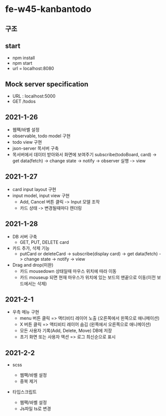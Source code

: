 # fe-w45-kanbantodo

## 구조

## start
  - npm install
  - npm start
  - url = localhost:8080

## Mock server specification
  - URL : localhost:5000
  - GET /todos

## 2021-1-26
  - 웹팩/바벨 설정
  - observable, todo model 구현
  - todo view 구현
  - json-server 목서버 구축
  - 목서버에서 데이터 받아와서 화면에 보여주기
       subscribe(todoBoard, card) -> get data(fetch) -> change state -> notify -> observer 실행 -> view

## 2021-1-27
  - card input layout 구현
  - input model, input view 구현
    - Add, Cancel 버튼 클릭 -> Input 모델 조작
    - 카드 상태 -> 변경될때마다 렌더링 

## 2021-1-28
  - DB 서버 구축
    - GET, PUT, DELETE card
  - 카드 추가, 삭제 기능
    - putCard or deleteCard -> subscribe(display card) -> get data(fetch) -> change state -> notify -> view
  - Drag and drop(미완)
    - 카드 mousedown 상태일때 마우스 위치에 따라 이동
    - 카드 mouseup 되면 현재 마우스가 위치에 있는 보드의 맨끝으로 이동(이전 보드에서는 삭제)

## 2021-2-1
  - 우측 메뉴 구현
    - menu 버튼 클릭 => 액티비티 레이어 노출 (오른쪽에서 왼쪽으로 애니메이션)
    - X 버튼 클릭 => 액티비티 레이어 숨김 (왼쪽에서 오른쪽으로 애니메이션)
    - 모든 사용자 기록(Add, Delete, Move) DB에 저장
    - 초기 화면 또는 사용자 액션 => 로그 최신순으로 표시

## 2021-2-2
  - scss
    - 웹팩/바벨 설정
    - 중복 제거
  
  - 타입스크립트
    - 웹팩/바벨 설정
    - Js파일 ts로 변경